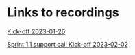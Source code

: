 # Links to recordings

[Kick-off 2023-01-26](https://www.youtube.com/watch?v=VbaJULfcHz8)

[Sprint 1.1 support call Kick-off 2023-02-02](https://www.youtube.com/watch?v=HDqNItbsmAE)
